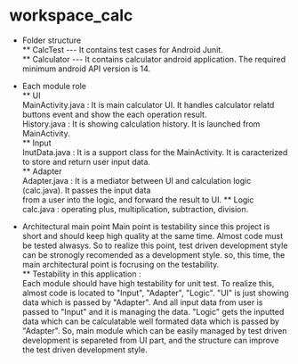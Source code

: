 workspace_calc
==============


* Folder structure <br>
** CalcTest --- It contains test cases for Android Junit. <br>
** Calculator --- It contains calculator android application. The required minimum android API version is 14.<br>



* Each module role <br>
** UI <br>
MainActivity.java : It is main calculator UI. It handles calculator relatd buttons event and show the each operation result. <br>
History.java : It is showing calculation history. It is launched from MainActivity.<br>
** Input <br>
InutData.java : It is a support class for the MainActivity. It is caracterized to store and return user input data. <br>
** Adapter <br>
Adapter.java : It is a mediator between UI and calculation logic (calc.java). It passes the input data <br>
from a user into the logic, and forward the result to UI.
** Logic <br>
calc.java : operating plus, multiplication, subtraction, division. <br>


* Architectural main point
Main point is testability since this project is short and should keep high quality at the same time. Almost
code must be tested alwasys. So to realize this point, test driven development style can be stronogly recomended
as a development style. so, this time, the main architectural point is focrusing on the testability. <br>
** Testability in this application : <br>
Each module should have high testability for unit test. To realize this, almost code
is located to "Input", "Adapter", "Logic". "UI" is just showing data which is passed by "Adapter". And
all input data from user is passed to "Input" and it is managing the data. "Logic" gets the inputted data
which can be calculatable well formated data which is passed by "Adapter". 
So, main module which can be easily managed by test driven development is separeted from UI part, and the 
structure can improve the test driven development style.
